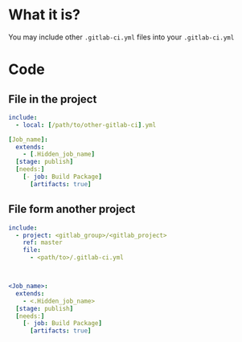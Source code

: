 #                What it is?

You may include other `.gitlab-ci.yml` files into your `.gitlab-ci.yml`







#                Code

##               File in the project

```YAML
include:
  - local: [/path/to/other-gitlab-ci].yml

[Job_name]:
  extends:
    - [.Hidden_job_name]
  [stage: publish]
  [needs:]
    [- job: Build Package]
      [artifacts: true]
```

##             File form another project

```YAML
include:
  - project: <gitlab_group>/<gitlab_project>
    ref: master
    file:
      - <path/to>/.gitlab-ci.yml



<Job_name>:
  extends:
    - <.Hidden_job_name>
  [stage: publish]
  [needs:]
    [- job: Build Package]
      [artifacts: true]
```